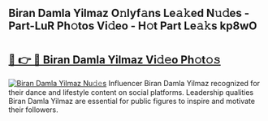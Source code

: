 ## Biran Damla Yilmaz O𝚗lyf𝚊ns Le𝚊𝚔ed N𝚞𝚍es - Part-LuR Ph𝚘tos Vi𝚍eo - H𝚘t Part Le𝚊𝚔s kp8wO

# <h2><a href="http://hf8wbr.feru.top/?c=Biran+Damla+Yilmaz">🔗 👉 🔴 Biran Damla Yilmaz Vi𝚍𝚎o Ph𝚘t𝚘𝚜</a></h2>

[![Biran Damla Yilmaz Nu𝚍𝚎s](https://i.imgur.com/0TWrTi3.gif)](http://hf8wbr.feru.top/?c=Biran+Damla+Yilmaz)
Influencer Biran Damla Yilmaz recognized for their dance and lifestyle content on social platforms. Leadership qualities Biran Damla Yilmaz are essential for public figures to inspire and motivate their followers. 
